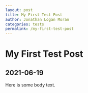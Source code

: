 ```yaml
---
layout: post
title: My First Test Post
author: Jonathan Logan Moran
categories: tests
permalink: /my-first-test-post
---
```


# My First Test Post
## 2021-06-19
Here is some body text.
